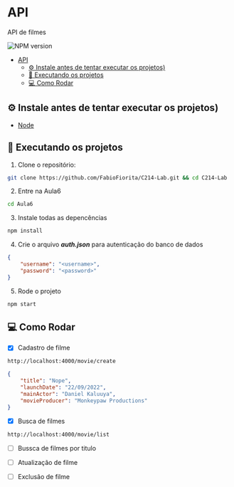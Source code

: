 # API

API de filmes

![NPM version](https://img.shields.io/npm/v/npm?label=npm%20version&style=for-the-badge)


- [API](#api)
  - [⚙️ Instale antes de tentar executar os projetos)](#️-instale-antes-de-tentar-executar-os-projetos)
  - [🚀️ Executando os projetos](#️-executando-os-projetos)
  - [💻 Como Rodar](#-como-rodar)

## ⚙️ Instale antes de tentar executar os projetos)
 - [Node](https://nodejs.org/)
 
## 🚀️ Executando os projetos

1. Clone o repositório: 
```bash
git clone https://github.com/FabioFiorita/C214-Lab.git && cd C214-Lab
```
2. Entre na Aula6
```bash
cd Aula6
```

3. Instale todas as depencências
```bash
npm install
```

4. Crie o arquivo **_auth.json_** para autenticação do banco de dados
```json
{
    "username": "<username>",
    "password": "<password>"
}
```

5. Rode o projeto
```bash
npm start
```
## 💻 Como Rodar
- [x] Cadastro de filme
```bash
http://localhost:4000/movie/create
```
```json
{
    "title": "Nope",
    "launchDate": "22/09/2022",
    "mainActor": "Daniel Kaluuya",
    "movieProducer": "Monkeypaw Productions"
}
```
- [x] Busca de filmes
```bash
http://localhost:4000/movie/list
```
- [ ] Bussca de filmes por titulo
- [ ] Atualização de filme
- [ ] Exclusão de filme

